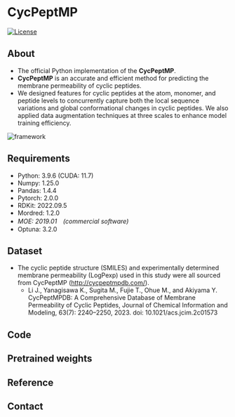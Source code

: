 # CycPeptMP
[![License](https://img.shields.io/badge/License-BSD%203--Clause-orange.svg)](LICENSE)

## About
- The official Python implementation of the **CycPeptMP**.
- **CycPeptMP** is an accurate and efficient method for predicting the membrane permeability of cyclic peptides.
- We designed features for cyclic peptides at the atom, monomer, and peptide levels to concurrently capture both the local sequence variations and global conformational changes in cyclic peptides. We also applied data augmentation techniques at three scales to enhance model training efficiency.

![framework](https://github.com/akiyamalab/cycpeptmp/assets/44156441/c7bc4c2d-c195-4fb0-87aa-2676f0b2b6a0)

## Requirements
- Python: 3.9.6 (CUDA: 11.7)
- Numpy: 1.25.0
- Pandas: 1.4.4
- Pytorch: 2.0.0
- RDKit: 2022.09.5
- Mordred: 1.2.0
- *MOE: 2019.01　(commercial software)*
- Optuna: 3.2.0

## Dataset
- The cyclic peptide structure (SMILES) and experimentally determined membrane permeability (LogPexp) used in this study were all sourced from CycPeptMP (http://cycpeptmpdb.com/).
  - Li J., Yanagisawa K., Sugita M., Fujie T., Ohue M., and Akiyama Y. CycPeptMPDB: A Comprehensive Database of Membrane Permeability of Cyclic Peptides, Journal of Chemical Information and Modeling, 63(7): 2240–2250, 2023. doi: 10.1021/acs.jcim.2c01573

## Code

## Pretrained weights

## Reference

## Contact

